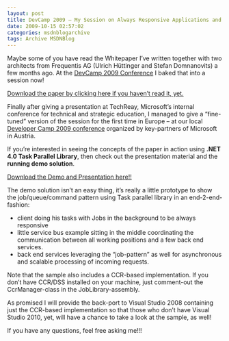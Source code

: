 ```yaml
---
layout: post
title: DevCamp 2009 – My Session on Always Responsive Applications and Services covering .NET 4.0 Task Parallel Library and CCR with Connection to a Real-World Scenario
date: 2009-10-15 02:57:02
categories: msdnblogarchive
tags: Archive MSDNBlog
---
```


Maybe some of you have read the Whitepaper I’ve written together with two architects from Frequentis AG (Ulrich Hüttinger and Stefan Domnanovits) a few months ago. At the [DevCamp 2009 Conference](http://www.devcamp.at/) I baked that into a session now!

 [Download the paper by clicking here if you haven’t read it, yet.](http://blogs.msdn.com/mszcool/archive/2009/04/15/whitepaper-always-responsive-clients-and-services-with-wpf-and-wcf-frequentis-ag-tracking-tracing-logbook-for-maritime-communications.aspx)

 Finally after giving a presentation at TechReay, Microsoft’s internal conference for technical and strategic education, I managed to give a “fine-tuned” version of the session for the first time in Europe – at our local [Developer Camp 2009 conference](http://www.devcamp.at/) organized by key-partners of Microsoft in Austria.

 If you’re interested in seeing the concepts of the paper in action using **.NET 4.0 Task Parallel Library**, then check out the presentation material and the **running demo solution**.

 [Download the Demo and Presentation here!!](http://www.mszcool.at/blog/2009/20091013_DevCamp2009_AlwaysResponsiveApps.zip)

 The demo solution isn’t an easy thing, it’s really a little prototype to show the job/queue/command pattern using Task parallel library in an end-2-end-fashion:

 * client doing his tasks with Jobs in the background to be always responsive
* little service bus example sitting in the middle coordinating the communication between all working positions and a few back end services.
* back end services leveraging the “job-pattern” as well for asynchronous and scalable processing of incoming requests.

 Note that the sample also includes a CCR-based implementation. If you don’t have CCR/DSS installed on your machine, just comment-out the CcrManager-class in the JobLibrary-assembly.

 As promised I will provide the back-port to Visual Studio 2008 containing just the CCR-based implementation so that those who don’t have Visual Studio 2010, yet, will have a chance to take a look at the sample, as well!

 If you have any questions, feel free asking me!!!


